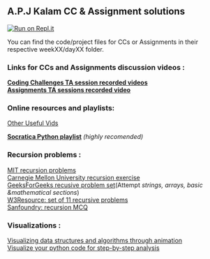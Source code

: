 ## A.P.J Kalam CC & Assignment solutions

[![Run on Repl.it](https://repl.it/badge/github/vibhor-vibhav-au6/APJKalam)](https://repl.it/github/vibhor-vibhav-au6/APJKalam)

You can find the code/project files for CCs or Assignments in their respective weekXX/dayXX folder.

### Links for CCs and Assignments discussion videos :

**[Coding Challenges TA session recorded videos](https://drive.google.com/drive/folders/1HHdeUZZGxVNMjWSCGfFB_9LcMNTb2qEW)**  
**[Assignments TA sessions recorded video](https://drive.google.com/drive/folders/14yF4V2XDqXoKKdSZLMXRQ6F0txMJNb8A)**

### Online resources and playlists: 

[Other Useful Vids](https://drive.google.com/drive/folders/16hsKcG3xVwg0myZTQAAU9KZ8X0K2of66?usp=sharing)

**[Socratica Python playlist](https://www.youtube.com/redirect?event=video_description&redir_token=QUFFLUhqbmhqTkpmTFpPYUpacHJheXpnX2p2b3dURFVVQXxBQ3Jtc0tuS0NUTVJfbHp2VzV3UXM4NmFseVRmdzA4b0ZBZ19CSGdWUEpHUVFjeEFBMW1Cb2FZcllnTzFqZkpVRTliaWNMSGhxM3BIWVFFRlFQNUNQUk9kdkpwQ1gySjl5cXBrZG9tZmg1RFpseDgzdl80bzVwRQ&q=http%3A%2F%2Fbit.ly%2FPythonHelloWorld)** *(highly recomended)*






### Recursion problems :

[MIT recursion problems](https://ocw.mit.edu/courses/electrical-engineering-and-computer-science/6-189-a-gentle-introduction-to-programming-using-python-january-iap-2011/lectures/MIT6_189IAP11_rec_problems.pdf)  
[Carnegie Mellon University recursion exercise](http://www.cs.cmu.edu/~tcortina/activate/ct/lab8ques.pdf)  
[GeeksForGeeks recusive problem set](https://www.geeksforgeeks.org/recursion-practice-problems-solutions/)(Attempt *strings, arrays, basic &mathematical sections*)  
[W3Resource: set of 11 recursive problems](https://www.w3resource.com/python-exercises/data-structures-and-algorithms/python-recursion.php)  
[Sanfoundry: recursion MCQ](https://www.sanfoundry.com/python-questions-answers-recursion/)

### Visualizations :

[Visualizing data structures and algorithms through animation](https://visualgo.net/en)  
[Visualize your python code for step-by-step analysis](http://www.pythontutor.com/visualize.html#mode=edit)
